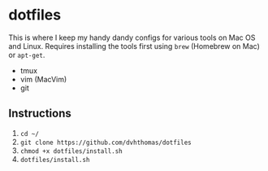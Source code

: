 dotfiles
========

This is where I keep my handy dandy configs for various tools on Mac OS and Linux. Requires installing the tools first using `brew` (Homebrew on Mac) or `apt-get`.

* tmux
* vim (MacVim)
* git

## Instructions

1. `cd ~/`
1. `git clone https://github.com/dvhthomas/dotfiles`
1. `chmod +x dotfiles/install.sh`
1. `dotfiles/install.sh`
